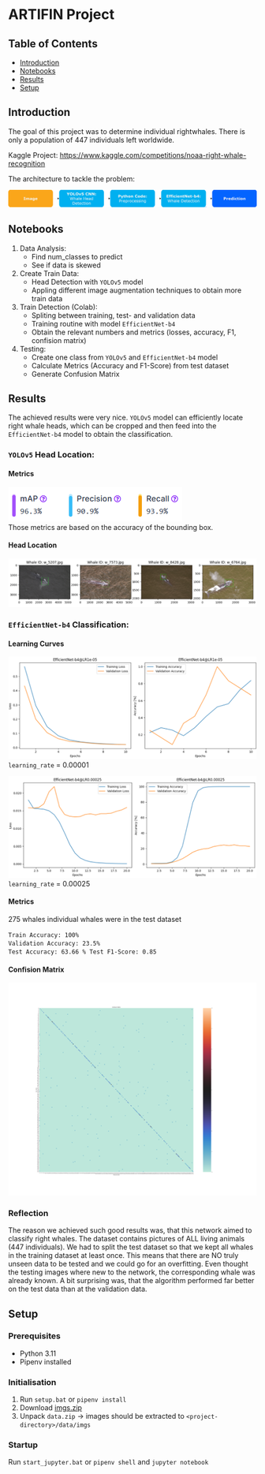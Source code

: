 # ARTIFIN Project

## Table of Contents  
- [Introduction](#introduction)
- [Notebooks](#notebooks)
- [Results](#results)
- [Setup](#setup)

## Introduction
The goal of this project was to determine individual rightwhales. There is only a population of 447 individuals left worldwide.

Kaggle Project: https://www.kaggle.com/competitions/noaa-right-whale-recognition

The architecture to tackle the problem:

![Flow](./_doc/resources/Flow.png)

## Notebooks

1. Data Analysis:  
    - Find num_classes to predict
    - See if data is skewed
2. Create Train Data: 
    - Head Detection with `YOLOv5` model
    - Appling different image augmentation techniques to obtain more train data
3. Train Detection (Colab):
    - Spliting between training, test- and validation data
    - Training routine with model `EfficientNet-b4`
    - Obtain the relevant numbers and metrics (losses, accuracy, F1, confision matrix)
4. Testing:
    - Create one class from `YOLOv5` and `EfficientNet-b4` model
    - Calculate Metrics (Accuracy and F1-Score) from test dataset
    - Generate Confusion Matrix

## Results
The achieved results were very nice. `YOLOv5` model can efficiently locate right whale heads, which can be cropped and then feed into the `EfficientNet-b4` model to obtain the classification.

### `YOLOv5` Head Location:

#### Metrics  
![Roboflow Stats](./_doc/resources/Roboflow_Stats.png)  
Those metrics are based on the accuracy of the bounding box.

#### Head Location
![Roboflow Head Location](./_doc/resources/Roboflow.png)

### `EfficientNet-b4` Classification:

#### Learning Curves
![Flow](./_doc/resources/LR1e-5.png)
`learning_rate` = 0.00001

![Flow](./_doc/resources/LR2.5e-4.png)
`learning_rate` = 0.00025

#### Metrics  
275 whales individual whales were in the test dataset

`Train Accuracy: 100%`  
`Validation Accuracy: 23.5%`   
`Test Accuracy: 63.66 % Test F1-Score: 0.85`

#### Confision Matrix
![Flow](./_doc/resources/confusion_matrix.png)


### Reflection
The reason we achieved such good results was, that this network aimed to classify right whales. The dataset contains pictures of ALL living animals (447 individuals).
We had to split the test dataset so that we kept all whales in the training dataset at least once. This means that there are NO truly unseen data to be tested and we could go for an overfitting. Even thought the testing images where new to the network, the corresponding whale was already known. A bit surprising was, that the algorithm performed far better on the test data than at the validation data.

## Setup

### Prerequisites
- Python 3.11
- Pipenv installed

### Initialisation

1. Run `setup.bat`
or `pipenv install`
2. Download [imgs.zip](https://www.kaggle.com/competitions/noaa-right-whale-recognition/data)
2. Unpack `data.zip` &rarr; images should be extracted to `<project-directory>/data/imgs`

### Startup 

Run `start_jupyter.bat` or `pipenv shell` and `jupyter notebook`